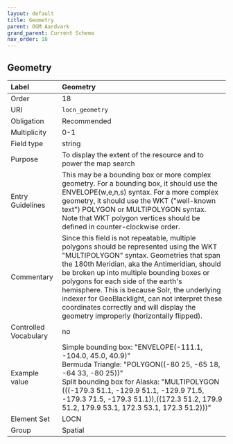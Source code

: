 ```yaml
---
layout: default
title: Geometry
parent: OGM Aardvark
grand_parent: Current Schema
nav_order: 18
---
```


## Geometry

| Label                 | Geometry                                                                                                        |
|:----------------------|:-------------------------------------------------------------------------------------------------------------------------|
| Order           | 18                                                                                                                       |
| URI                   | `locn_geometry`                                                                                                          |
| Obligation            | Recommended                                                                                                              |
| Multiplicity          | 0-1                                                                                                                      |
| Field type            | string                                                                                                                   |
| Purpose               | To display the extent of the resource and to power the map search                                                        |
| Entry Guidelines      | This may be a bounding box or more complex geometry. For a bounding box, it should use the ENVELOPE(w,e,n,s) syntax. For a more complex geometry, it should use the WKT ("well-known text") POLYGON or MULTIPOLYGON syntax. Note that WKT polygon vertices should be defined in counter-clockwise order. |
| Commentary            |  Since this field is not repeatable, multiple polygons should be represented using the WKT "MULTIPOLYGON" syntax. Geometries that span the 180th Meridian, aka the Antimeridian, should be broken up into multiple bounding boxes or polygons for each side of the earth's hemisphere. This is because Solr, the underlying indexer for GeoBlacklight, can not interpret these coordinates correctly and will display the geometry improperly (horizontally flipped).  |
| Controlled Vocabulary | no                                                                                                                       |
| Example value         | Simple bounding box: "ENVELOPE(-111.1, -104.0, 45.0, 40.9)"<br>Bermuda Triangle: "POLYGON((-80 25, -65 18, -64 33, -80 25))"<br>Split bounding box for Alaska: "MULTIPOLYGON (((-179.3 51.1, -129.9 51.1, -129.9 71.5, -179.3 71.5, -179.3 51.1)),((172.3 51.2, 179.9 51.2, 179.9 53.1, 172.3 53.1, 172.3 51.2)))"  |
| Element Set           | LOCN                                                                                                              |
| Group                 | Spatial                                                                                                                  |
